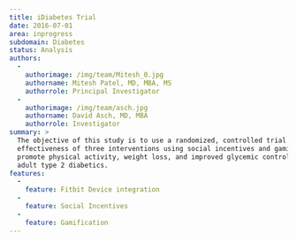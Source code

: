```yaml
---
title: iDiabetes Trial
date: 2016-07-01
area: inprogress
subdomain: Diabetes
status: Analysis
authors:
  - 
    authorimage: /img/team/Mitesh_0.jpg
    authorname: Mitesh Patel, MD, MBA, MS
    authorrole: Principal Investigator
  - 
    authorimage: /img/team/asch.jpg
    authorname: David Asch, MD, MBA
    authorrole: Investigator
summary: >
  The objective of this study is to use a randomized, controlled trial to test the
  effectiveness of three interventions using social incentives and gamification to
  promote physical activity, weight loss, and improved glycemic control among
  adult type 2 diabetics.
features:
  - 
    feature: Fitbit Device integration
  - 
    feature: Social Incentives
  - 
    feature: Gamification
---
```

